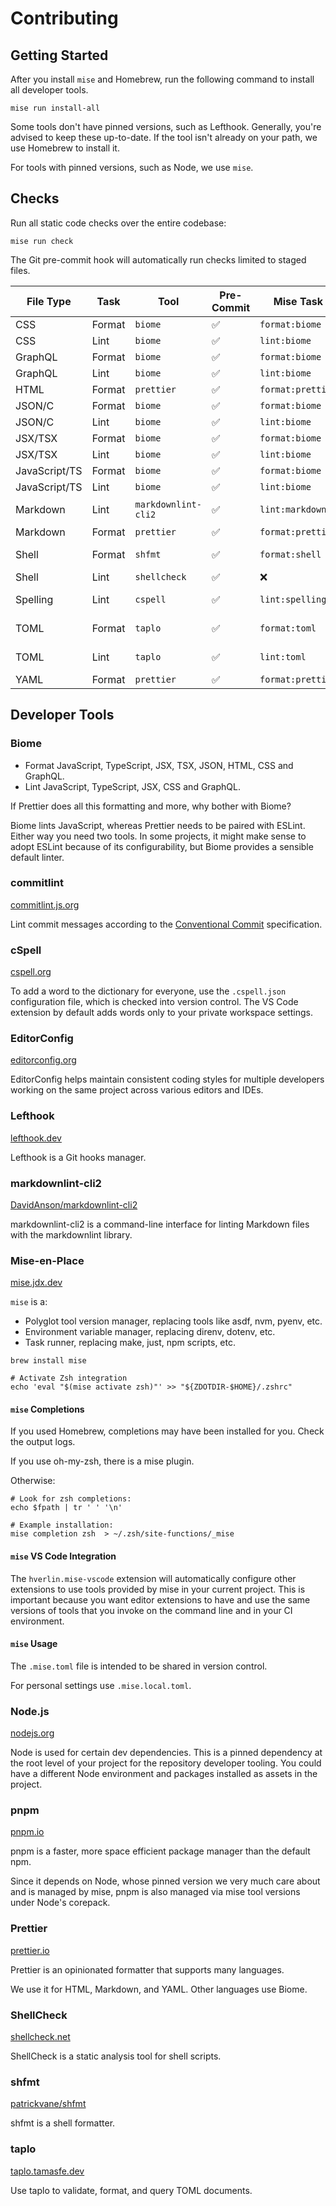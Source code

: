 # Contributing

## Getting Started

After you install `mise` and Homebrew, run the following command to install all
developer tools.

```console
mise run install-all
```

Some tools don't have pinned versions, such as Lefthook. Generally, you're
advised to keep these up-to-date. If the tool isn't already on your path, we use
Homebrew to install it.

For tools with pinned versions, such as Node, we use `mise`.

## Checks

Run all static code checks over the entire codebase:

```console
mise run check
```

The Git pre-commit hook will automatically run checks limited to staged files.

| File Type     | Task   | Tool                | Pre-Commit | Mise Task         | VS Code                               |
| ------------- | ------ | ------------------- | ---------- | ----------------- | ------------------------------------- |
| CSS           | Format | `biome`             | ✅         | `format:biome`    | biomejs.biome                         |
| CSS           | Lint   | `biome`             | ✅         | `lint:biome`      | biomejs.biome                         |
| GraphQL       | Format | `biome`             | ✅         | `format:biome`    | biomejs.biome                         |
| GraphQL       | Lint   | `biome`             | ✅         | `lint:biome`      | biomejs.biome                         |
| HTML          | Format | `prettier`          | ✅         | `format:prettier` | esbenp.prettier-vscode                |
| JSON/C        | Format | `biome`             | ✅         | `format:biome`    | biomejs.biome                         |
| JSON/C        | Lint   | `biome`             | ✅         | `lint:biome`      | biomejs.biome                         |
| JSX/TSX       | Format | `biome`             | ✅         | `format:biome`    | biomejs.biome                         |
| JSX/TSX       | Lint   | `biome`             | ✅         | `lint:biome`      | biomejs.biome                         |
| JavaScript/TS | Format | `biome`             | ✅         | `format:biome`    | biomejs.biome                         |
| JavaScript/TS | Lint   | `biome`             | ✅         | `lint:biome`      | biomejs.biome                         |
| Markdown      | Lint   | `markdownlint-cli2` | ✅         | `lint:markdown`   | davidanson.vscode-markdownlint        |
| Markdown      | Format | `prettier`          | ✅         | `format:prettier` | esbenp.prettier-vscode                |
| Shell         | Format | `shfmt`             | ✅         | `format:shell`    | foxundermoon.shell-format             |
| Shell         | Lint   | `shellcheck`        | ✅         | ❌                | timonwong.shellcheck                  |
| Spelling      | Lint   | `cspell`            | ✅         | `lint:spelling`   | streetsidesoftware.code-spell-checker |
| TOML          | Format | `taplo`             | ✅         | `format:toml`     | tamasfe.even-better-toml`             |
| TOML          | Lint   | `taplo`             | ✅         | `lint:toml`       | tamasfe.even-better-toml              |
| YAML          | Format | `prettier`          | ✅         | `format:prettier` | esbenp.prettier-vscode                |

## Developer Tools

### Biome

- Format JavaScript, TypeScript, JSX, TSX, JSON, HTML, CSS and GraphQL.
- Lint JavaScript, TypeScript, JSX, CSS and GraphQL.

If Prettier does all this formatting and more, why bother with Biome?

Biome lints JavaScript, whereas Prettier needs to be paired with ESLint. Either
way you need two tools. In some projects, it might make sense to adopt ESLint
because of its configurability, but Biome provides a sensible default linter.

### commitlint

[commitlint.js.org](https://commitlint.js.org)

Lint commit messages according to the
[Conventional Commit](https://www.conventionalcommits.org/en/v1.0.0/)
specification.

### cSpell

[cspell.org](https://cspell.org/)

To add a word to the dictionary for everyone, use the `.cspell.json`
configuration file, which is checked into version control. The VS Code extension
by default adds words only to your private workspace settings.

### EditorConfig

[editorconfig.org](https://editorconfig.org)

EditorConfig helps maintain consistent coding styles for multiple developers
working on the same project across various editors and IDEs.

### Lefthook

[lefthook.dev](https://lefthook.dev)

Lefthook is a Git hooks manager.

### markdownlint-cli2

[DavidAnson/markdownlint-cli2](https://github.com/DavidAnson/markdownlint-cli2)

markdownlint-cli2 is a command-line interface for linting Markdown files with
the markdownlint library.

### Mise-en-Place

[mise.jdx.dev](https://mise.jdx.dev)

`mise` is a:

- Polyglot tool version manager, replacing tools like asdf, nvm, pyenv, etc.
- Environment variable manager, replacing direnv, dotenv, etc.
- Task runner, replacing make, just, npm scripts, etc.

```shell
brew install mise

# Activate Zsh integration
echo 'eval "$(mise activate zsh)"' >> "${ZDOTDIR-$HOME}/.zshrc"
```

#### `mise` Completions

If you used Homebrew, completions may have been installed for you. Check the
output logs.

If you use oh-my-zsh, there is a mise plugin.

Otherwise:

```shell
# Look for zsh completions:
echo $fpath | tr ' ' '\n'

# Example installation:
mise completion zsh  > ~/.zsh/site-functions/_mise
```

#### `mise` VS Code Integration

The `hverlin.mise-vscode` extension will automatically configure other
extensions to use tools provided by mise in your current project. This is
important because you want editor extensions to have and use the same versions
of tools that you invoke on the command line and in your CI environment.

#### `mise` Usage

The `.mise.toml` file is intended to be shared in version control.

For personal settings use `.mise.local.toml`.

### Node.js

[nodejs.org](https://nodejs.org)

Node is used for certain dev dependencies. This is a pinned dependency at the
root level of your project for the repository developer tooling. You could have
a different Node environment and packages installed as assets in the project.

### pnpm

[pnpm.io](https://pnpm.io)

pnpm is a faster, more space efficient package manager than the default npm.

Since it depends on Node, whose pinned version we very much care about and is
managed by mise, pnpm is also managed via mise tool versions under Node's
corepack.

### Prettier

[prettier.io](https://prettier.io)

Prettier is an opinionated formatter that supports many languages.

We use it for HTML, Markdown, and YAML. Other languages use Biome.

### ShellCheck

[shellcheck.net](https://www.shellcheck.net)

ShellCheck is a static analysis tool for shell scripts.

### shfmt

[patrickvane/shfmt](https://github.com/patrickvane/shfmt)

shfmt is a shell formatter.

### taplo

[taplo.tamasfe.dev](https://taplo.tamasfe.dev/cli/introduction.html)

Use taplo to validate, format, and query TOML documents.
